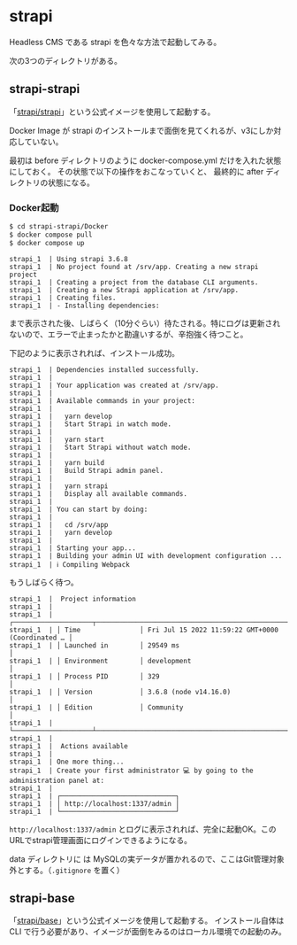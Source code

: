 # strapi 
Headless CMS である strapi を色々な方法で起動してみる。

次の3つのディレクトリがある。

## strapi-strapi 

「[strapi/strapi](https://hub.docker.com/r/strapi/strapi)」という公式イメージを使用して起動する。

Docker Image が strapi のインストールまで面倒を見てくれるが、v3にしか対応していない。

最初は before ディレクトリのように docker-compose.yml だけを入れた状態にしておく。
その状態で以下の操作をおこなっていくと、 最終的に after ディレクトリの状態になる。

### Docker起動
```bash
$ cd strapi-strapi/Docker
$ docker compose pull
$ docker compose up
```

```
strapi_1  | Using strapi 3.6.8
strapi_1  | No project found at /srv/app. Creating a new strapi project
strapi_1  | Creating a project from the database CLI arguments.
strapi_1  | Creating a new Strapi application at /srv/app.
strapi_1  | Creating files.
strapi_1  | - Installing dependencies:
```

まで表示された後、しばらく（10分ぐらい）待たされる。特にログは更新されないので、エラーで止まったかと勘違いするが、辛抱強く待つこと。

下記のように表示されれば、インストール成功。

```
strapi_1  | Dependencies installed successfully.
strapi_1  | 
strapi_1  | Your application was created at /srv/app.
strapi_1  | 
strapi_1  | Available commands in your project:
strapi_1  | 
strapi_1  |   yarn develop
strapi_1  |   Start Strapi in watch mode.
strapi_1  | 
strapi_1  |   yarn start
strapi_1  |   Start Strapi without watch mode.
strapi_1  | 
strapi_1  |   yarn build
strapi_1  |   Build Strapi admin panel.
strapi_1  | 
strapi_1  |   yarn strapi
strapi_1  |   Display all available commands.
strapi_1  | 
strapi_1  | You can start by doing:
strapi_1  | 
strapi_1  |   cd /srv/app
strapi_1  |   yarn develop
strapi_1  | 
strapi_1  | Starting your app...
strapi_1  | Building your admin UI with development configuration ...
strapi_1  | ℹ Compiling Webpack
```

もうしばらく待つ。

```
strapi_1  |  Project information
strapi_1  | 
strapi_1  | ┌────────────────────┬──────────────────────────────────────────────────┐
strapi_1  | │ Time               │ Fri Jul 15 2022 11:59:22 GMT+0000 (Coordinated … │
strapi_1  | │ Launched in        │ 29549 ms                                         │
strapi_1  | │ Environment        │ development                                      │
strapi_1  | │ Process PID        │ 329                                              │
strapi_1  | │ Version            │ 3.6.8 (node v14.16.0)                            │
strapi_1  | │ Edition            │ Community                                        │
strapi_1  | └────────────────────┴──────────────────────────────────────────────────┘
strapi_1  | 
strapi_1  |  Actions available
strapi_1  | 
strapi_1  | One more thing...
strapi_1  | Create your first administrator 💻 by going to the administration panel at:
strapi_1  | 
strapi_1  | ┌─────────────────────────────┐
strapi_1  | │ http://localhost:1337/admin │
strapi_1  | └─────────────────────────────┘
```

`http://localhost:1337/admin` とログに表示されれば、完全に起動OK。このURLでstrapi管理画面にログインできるようになる。

data ディレクトリに は MySQLの実データが置かれるので、ここはGit管理対象外とする。（`.gitignore` を置く）



## strapi-base

「[strapi/base](https://hub.docker.com/r/strapi/base)」という公式イメージを使用して起動する。
インストール自体は CLI で行う必要があり、イメージが面倒をみるのはローカル環境での起動のみ。


